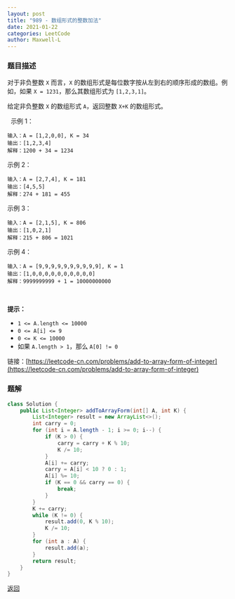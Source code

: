 ```yaml
---
layout: post
title: "989 - 数组形式的整数加法"
date: 2021-01-22
categories: LeetCode
author: Maxwell-L
---
```


### **题目描述**
对于非负整数 `X` 而言，`X` 的数组形式是每位数字按从左到右的顺序形成的数组。例如，如果 `X = 1231`，那么其数组形式为 `[1,2,3,1]`。

给定非负整数 `X` 的数组形式 `A`，返回整数 `X+K` 的数组形式。

 
示例 1：
```
输入：A = [1,2,0,0], K = 34
输出：[1,2,3,4]
解释：1200 + 34 = 1234
```
示例 2：
```
输入：A = [2,7,4], K = 181
输出：[4,5,5]
解释：274 + 181 = 455
```
示例 3：
```
输入：A = [2,1,5], K = 806
输出：[1,0,2,1]
解释：215 + 806 = 1021
```
示例 4：
```
输入：A = [9,9,9,9,9,9,9,9,9,9], K = 1
输出：[1,0,0,0,0,0,0,0,0,0,0]
解释：9999999999 + 1 = 10000000000
```
 

**提示：**
* `1 <= A.length <= 10000`
* `0 <= A[i] <= 9`
* `0 <= K <= 10000`
* 如果 `A.length > 1`，那么 `A[0] != 0`


链接：[https://leetcode-cn.com/problems/add-to-array-form-of-integer](https://leetcode-cn.com/problems/add-to-array-form-of-integer)


### **题解**
``` java
class Solution {
    public List<Integer> addToArrayForm(int[] A, int K) {
        List<Integer> result = new ArrayList<>();
        int carry = 0;
        for (int i = A.length - 1; i >= 0; i--) {
            if (K > 0) {
                carry = carry + K % 10;
                K /= 10;
            }
            A[i] += carry;
            carry = A[i] < 10 ? 0 : 1;
            A[i] %= 10;
            if (K == 0 && carry == 0) {
                break;
            }
        }
        K += carry;
        while (K != 0) {
            result.add(0, K % 10);
            K /= 10;
        }
        for (int a : A) {
            result.add(a);
        }
        return result;
    }
}
```



[返回](https://maxwell-blog.cn/leetcode/2020/10/08/leetcode.html)